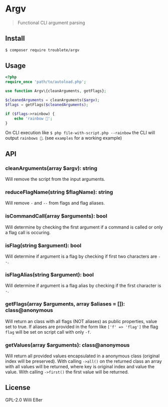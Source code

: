 # Argv

> Functional CLI argument parsing

## Install

```bash
$ composer require troublete/argv
```

## Usage

```php
<?php
require_once 'path/to/autoload.php';

use function Argv\{cleanArguments, getFlags};

$cleanedArguments = cleanArguments($argv);
$flags = getFlags($cleanedArguments);

if ($flags->rainbow) {
	echo 'rainbow 🌈';
}
```

On CLI execution like `$ php file-with-script.php --rainbow` the CLI will output `rainbows 🌈`. (see `examples` for a working example)

## API

### cleanArguments(array $argv): string

Will remove the script from the input arguments.

### reduceFlagName(string $flagName): string

Will remove `-` and `--` from flags and flag aliases.

### isCommandCall(array $arguments): bool

Will determine by checking the first argument if a command is called or only a flag call is occuring.

### isFlag(string $argument): bool

Will determine if argument is a flag by checking if first two characters are `--`.

### isFlagAlias(string $argument): bool

Will determine if argument is a flag alias by checking if the first character is `-`.

### getFlags(array $arguments, array $aliases = []): class@anonymous

Will return an class with all flags (NOT aliases) as public properties, value set to true. If aliases are provided in the form like `['f' => 'flag']` the flag `flag` will be set on script call with only `-f`.

### getValues(array $arguments): class@anonymous

Will return all provided values encapsulated in a anonymous class (original index will be preserved). With calling `->all()` on the returned class an array with all values will be returned, where key is original index and value the value. With calling `->first()` the first value will be returned.

## License

GPL-2.0 Willi Eßer